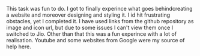 This task was fun to do. I got to finally experince what goes behindcreating a website and moreover designing and styling it. I id hit frustrating obstacles, yet I completed it. I have used links from the github repository as image and icon url, but due to some issues I can't view them once I switched to Jio. Other than that this was a fun experince with a lot of realisation. Youtube and some websites from Google were my source of help here.
